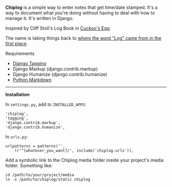 **Chiplog** is a simple way to enter notes that get time/date stamped. It's a way to document what you're doing without having to deal with how to manage it. It's written in Django.

Inspired by Cliff Stoll's Log Book in [Cuckoo's Egg](http://readernaut.com/trey/notes/68/).

The name is taking things back to [where the word "Log" came from in the first place](http://en.wikipedia.org/wiki/Chip_log).

Requirements

- [Django Tagging](http://code.google.com/p/django-tagging/)
- Django Markup (django.contrib.markup)
- Django Humanize (django.contrib.humanize)
- [Python Markdown](http://err.no/pymarkdown/pymarkdown.py)

---

**Installation**

In `settings.py`, add to `INSTALLED_APPS`:

	'chiplog',
	'tagging',
	'django.contrib.markup',
	'django.contrib.humanize',

In `urls.py`:

	urlpatterns = patterns('',
	    (r'^[whatever_you_want]/', include('chiplog.urls')),

Add a symbolic link to the Chiplog media folder inside your project's media folder. Something like:

	cd /path/to/your/project/media
	ln -s /path/to/chiplog/static chiplog
